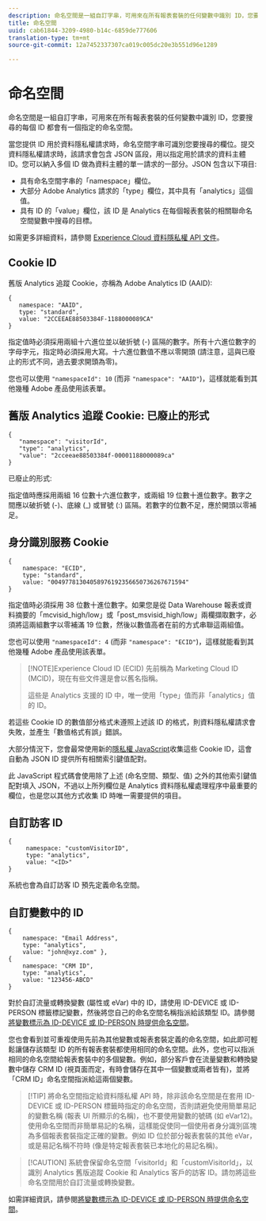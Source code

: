 ```yaml
---
description: 命名空間是一組自訂字串，可用來在所有報表套裝的任何變數中識別 ID，您要搜尋的每個 ID 都會有一個指定的命名空間。
title: 命名空間
uuid: cab61844-3209-4980-b14c-6859de777606
translation-type: tm+mt
source-git-commit: 12a7452337307ca019c005dc20e3b551d96e1289

---
```



# 命名空間

命名空間是一組自訂字串，可用來在所有報表套裝的任何變數中識別 ID，您要搜尋的每個 ID 都會有一個指定的命名空間。

當您提供 ID 用於資料隱私權請求時，命名空間字串可識別您要搜尋的欄位。提交資料隱私權請求時，該請求會包含 JSON 區段，用以指定用於請求的資料主體 ID。您可以納入多個 ID 做為資料主體的單一請求的一部分。JSON 包含以下項目:

* 具有命名空間字串的「namespace」欄位。
* 大部分 Adobe Analytics 請求的「type」欄位，其中具有「analytics」這個值。
* 具有 ID 的「value」欄位，該 ID 是 Analytics 在每個報表套裝的相關聯命名空間變數中搜尋的目標。

如需更多詳細資料，請參閱 [Experience Cloud 資料隱私權 API 文件](https://www.adobe.io/apis/cloudplatform/gdpr/docs/alldocs.html#!api-specification/markdown/narrative/gdpr/use-cases/gdpr-api-overview.md)。

<!-- Meike, I converted this table to headings and text to fix a validation error. -Bob -->

## Cookie ID

舊版 Analytics 追蹤 Cookie，亦稱為 Adobe Analytics ID (AAID):

```
{
   namespace: "AAID",
   type: "standard",
   value: "2CCEEAE88503384F-1188000089CA"
}
```

指定值時必須採用兩組十六進位並以破折號 (-) 區隔的數字。所有十六進位數字的字母字元，指定時必須採用大寫。十六進位數值不應以零開頭 (請注意，這與已廢止的形式不同，過去要求開頭為零)。

您也可以使用 `"namespaceId": 10` (而非 `"namespace": "AAID"`)，這樣就能看到其他幾種 Adobe 產品使用該表單。

## 舊版 Analytics 追蹤 Cookie: 已廢止的形式

```
{
   "namespace": "visitorId",
   "type": "analytics",
   "value": "2cceeae88503384f-00001188000089ca"
}
```

已廢止的形式:

指定值時應採用兩組 16 位數十六進位數字，或兩組 19 位數十進位數字。數字之間應以破折號 (-)、底線 (_) 或冒號 (:) 區隔。若數字的位數不足，應於開頭以零補足。

## 身分識別服務 Cookie

```
{
    namespace: "ECID",
    type: "standard",
    value: "00497781304058976192356650736267671594"
}
```

指定值時必須採用 38 位數十進位數字。如果您是從 Data Warehouse 報表或資料摘要的「mcvisid\_high/low」或「post\_msvisid\_high/low」兩欄擷取數字，必須將這兩組數字以零補滿 19 位數，然後以數值高者在前的方式串聯這兩組值。

您也可以使用 `"namespaceId": 4` (而非 `"namespace": "ECID"`)，這樣就能看到其他幾種 Adobe 產品使用該表單。

> [!NOTE]Experience Cloud ID (ECID) 先前稱為 Marketing Cloud ID (MCID)，現在有些文件還是會以舊名指稱。
>
>這些是 Analytics 支援的 ID 中，唯一使用「type」值而非「analytics」值的 ID。

若這些 Cookie ID 的數值部分格式未遵照上述該 ID 的格式，則資料隱私權請求會失敗，並產生「數值格式有誤」錯誤。

大部分情況下，您會最常使用新的[隱私權 JavaScript](https://www.adobe.io/apis/cloudplatform/gdpr/services/allservices.htm)收集這些 Cookie ID，這會自動為 JSON ID 提供所有相關索引鍵值配對。

此 JavaScript 程式碼會使用除了上述 (命名空間、類型、值) 之外的其他索引鍵值配對填入 JSON，不過以上所列欄位是 Analytics 資料隱私權處理程序中最重要的欄位，也是您以其他方式收集 ID 時唯一需要提供的項目。

## 自訂訪客 ID

```
{
     namespace: "customVisitorID",
     type: "analytics",
     value: "<ID>"
}
```

系統也會為自訂訪客 ID 預先定義命名空間。

## 自訂變數中的 ID

```
{
    namespace: "Email Address",
    type: "analytics", 
    value: "john@xyz.com" }, 
{
    namespace: "CRM ID", 
    type: "analytics", 
    value: "123456-ABCD" 
}
```

對於自訂流量或轉換變數 (屬性或 eVar) 中的 ID，請使用 ID-DEVICE 或 ID-PERSON 標籤標記變數，然後將您自己的命名空間名稱指派給該類型 ID。請參閱[將變數標示為 ID-DEVICE 或 ID-PERSON 時提供命名空間](gdpr-labels.md)。

您也會看到並可重複使用先前為其他變數或報表套裝定義的命名空間，如此即可輕鬆讓儲存該類型 ID 的所有報表套裝都使用相同的命名空間。此外，您也可以指派相同的命名空間給報表套裝中的多個變數。例如，部分客戶會在流量變數和轉換變數中儲存 CRM ID (視頁面而定，有時會儲存在其中一個變數或兩者皆有)，並將「CRM ID」命名空間指派給這兩個變數。

> [!TIP] 將命名空間指定給資料隱私權 API 時，除非該命名空間是在套用 ID-DEVICE 或 ID-PERSON 標籤時指定的命名空間，否則請避免使用簡單易記的變數名稱 (報表 UI 所顯示的名稱)，也不要使用變數的號碼 (如 eVar12)。使用命名空間而非簡單易記的名稱，這樣能促使同一個使用者身分識別區塊為多個報表套裝指定正確的變數。例如 ID 位於部分報表套裝的其他 eVar，或是易記名稱不符時 (像是特定報表套裝已本地化的易記名稱)。

> [!CAUTION] 系統會保留命名空間「visitorId」和「customVisitorId」，以識別 Analytics 舊版追蹤 Cookie 和 Analytics 客戶的訪客 ID。請勿將這些命名空間用於自訂流量或轉換變數。

如需詳細資訊，請參閱[將變數標示為 ID-DEVICE 或 ID-PERSON 時提供命名空間](/help/admin/c-data-governance/gdpr-labels.md)。
